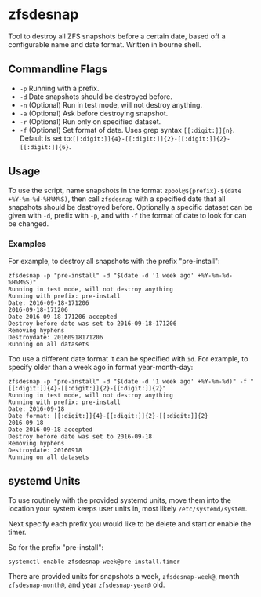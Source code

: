 # zfsdesnap

Tool to destroy all ZFS snapshots before a certain date, based off a configurable name and date format. Written in bourne shell.

## Commandline Flags

* ```-p``` Running with a prefix.
* ```-d``` Date snapshots should be destroyed before.
* ```-n``` (Optional) Run in test mode, will not destroy anything.
* ```-a``` (Optional) Ask before destroying snapshot.
* ```-r``` (Optional) Run only on specified dataset.
* ```-f``` (Optional) Set format of date. Uses grep syntax ```[[:digit:]]{n}```. Default is set to:```[[:digit:]]{4}-[[:digit:]]{2}-[[:digit:]]{2}-[[:digit:]]{6}```.

## Usage

To use the script, name snapshots in the format ```zpool@${prefix}-$(date +%Y-%m-%d-%H%M%S)```, then call ```zfsdesnap``` with a specified date that all snapshots should be destroyed before. Optionally a specific dataset can be given with ```-d```, prefix with ```-p```, and with ```-f``` the format of date to look for can be changed.

### Examples

For example, to destroy all snapshots with the prefix "pre-install":

```shell
zfsdesnap -p "pre-install" -d "$(date -d '1 week ago' +%Y-%m-%d-%H%M%S)"
Running in test mode, will not destroy anything
Running with prefix: pre-install
Date: 2016-09-18-171206
2016-09-18-171206
Date 2016-09-18-171206 accepted
Destroy before date was set to 2016-09-18-171206
Removing hyphens
Destroydate: 20160918171206
Running on all datasets
```

Too use a different date format it can be specified with ```id```. For example, to specify older than a week ago in format year-month-day:

```shell
zfsdesnap -p "pre-install" -d "$(date -d '1 week ago' +%Y-%m-%d)" -f "[[:digit:]]{4}-[[:digit:]]{2}-[[:digit:]]{2}"
Running in test mode, will not destroy anything
Running with prefix: pre-install
Date: 2016-09-18
Date format: [[:digit:]]{4}-[[:digit:]]{2}-[[:digit:]]{2}
2016-09-18
Date 2016-09-18 accepted
Destroy before date was set to 2016-09-18
Removing hyphens
Destroydate: 20160918
Running on all datasets
```

## systemd Units

To use routinely with the provided systemd units, move them into the location your system keeps user units in, most likely ```/etc/systemd/system```.

Next specify each prefix you would like to be delete and start or enable the timer.

So for the prefix "pre-install":

```shell
systemctl enable zfsdesnap-week@pre-install.timer
```

There are provided units for snapshots a week, ```zfsdesnap-week@```, month ```zfsdesnap-month@```, and year ```zfsdesnap-year@``` old.

